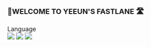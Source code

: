 ### 👻WELCOME TO YEEUN'S FASTLANE 🛣


Language <br>
<img src="https://img.shields.io/badge/Java-007396?style=flat-square&logo=Java&logoColor=white"/>
<img src="https://img.shields.io/badge/HTML5-DE4B25?style=flat-square&logo=HTML5&logoColor=white"/>
<img src="https://img.shields.io/badge/css-3594CF?style=flat-square&logo=CSS3&logoColor=white"/>





